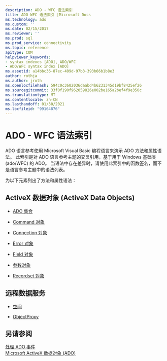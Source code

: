 ```yaml
---
description: ADO - WFC 语法索引
title: ADO-WFC 语法索引 |Microsoft Docs
ms.technology: ado
ms.custom: ''
ms.date: 02/15/2017
ms.reviewer: ''
ms.prod: sql
ms.prod_service: connectivity
ms.topic: reference
apitype: COM
helpviewer_keywords:
- syntax indexes [ADO], ADO/WFC
- ADO/WFC syntax index [ADO]
ms.assetid: a14bbc36-87ec-409d-97b3-393b66b1b8e3
author: rothja
ms.author: jroth
ms.openlocfilehash: 594c0c3602036daabd4b6231345d19bf8425ef26
ms.sourcegitcommit: 33f0f190f962059826e002be165a2bef4f9e350c
ms.translationtype: MT
ms.contentlocale: zh-CN
ms.lasthandoff: 01/30/2021
ms.locfileid: "99164876"
---
```

# <a name="ado---wfc-syntax-index"></a>ADO - WFC 语法索引
ADO 语言参考使用 Microsoft Visual Basic 编程语言来演示 ADO 方法和属性语法。 此索引是对 ADO 语言参考主题的交叉引用，基于用于 Windows 基础类 (ado/WFC) 的 ADO。 当语法中存在差异时，请使用此索引中的函数签名，而不是语言参考主题中的语法列表。  
  
 为以下元素列出了方法和属性语法：  
  
## <a name="activex-data-objects"></a>ActiveX 数据对象 (ActiveX Data Objects)  
  
-   [ADO 集合](./collections-ado-wfc-syntax.md)  
  
-   [Command 对象](./command-ado-wfc-syntax.md)  
  
-   [Connection 对象](./connection-ado-wfc-syntax.md)  
  
-   [Error 对象](./error-ado-wfc-syntax.md)  
  
-   [Field 对象](./field-ado-wfc-syntax.md)  
  
-   [参数对象](./parameter-ado-wfc-syntax.md)  
  
-   [Recordset 对象](./recordset-ado-wfc-syntax.md)  
  
## <a name="remote-data-service"></a>远程数据服务  
  
-   [空间](./dataspace-ado-wfc-syntax.md)  
  
-   [ObjectProxy](./objectproxy-ado-wfc-syntax.md)  
  
## <a name="see-also"></a>另请参阅  
 [处理 ADO 事件](../../guide/data/handling-ado-events.md)   
 [Microsoft ActiveX 数据对象 (ADO)](../../microsoft-activex-data-objects-ado.md)